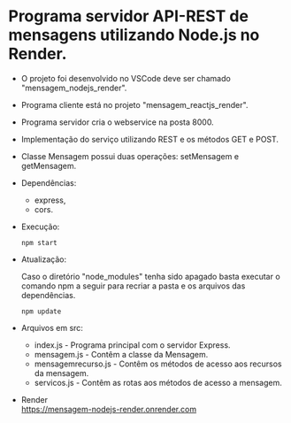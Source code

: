 # Programa servidor API-REST de mensagens utilizando Node.js no Render.

- O projeto foi desenvolvido no VSCode deve ser chamado "mensagem_nodejs_render".
- Programa cliente está no projeto "mensagem_reactjs_render".
- Programa servidor cria o webservice na posta 8000.
- Implementação do serviço utilizando REST e os métodos GET e POST.
- Classe Mensagem possui duas operações: setMensagem e getMensagem.

- Dependências:    
    - express,
    - cors.

- Execução:    
   <pre><code>npm start</code></pre>
   
- Atualização:

   Caso o diretório "node_modules" tenha sido apagado basta executar o comando npm a seguir para recriar a pasta e os arquivos das dependências.
   <pre><code>npm update</code></pre> 

- Arquivos em src:
    - index.js - Programa principal com o servidor Express.
    - mensagem.js - Contêm a classe da Mensagem.
    - mensagemrecurso.js - Contêm os métodos de acesso aos recursos da mensagem.
    - servicos.js - Contêm as rotas aos métodos de acesso a mensagem.

- Render   
   https://mensagem-nodejs-render.onrender.com